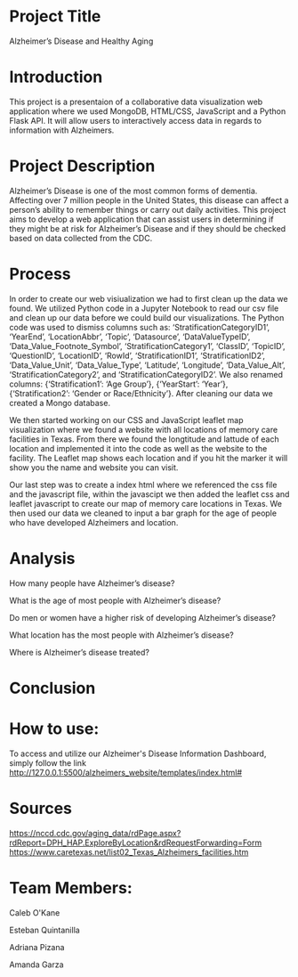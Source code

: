# Project Title
Alzheimer’s Disease and Healthy Aging

# Introduction
This project is a presentaion of a collaborative data visualization web application where we used MongoDB, HTML/CSS, JavaScript and a Python Flask API. It will allow users to interactively access data in regards to information with Alzheimers. 

# Project Description
Alzheimer’s Disease is one of the most common forms of dementia. Affecting over 7 million people in the United States, this disease can affect a person’s ability to remember things or carry out daily activities. This project aims to develop a web application that can assist users in determining if they might be at risk for Alzheimer’s Disease and if they should be checked based on data collected from the CDC.

# Process
In order to create our web visiualization we had to first clean up the data we found. We utilized Python code in a Jupyter Notebook to read our csv file and clean up our data before we could build our visualizations. 
The Python code was used to dismiss columns such as: ‘StratificationCategoryID1’, ‘YearEnd’, ‘LocationAbbr’, ‘Topic’, ‘Datasource’, ‘DataValueTypeID’, ‘Data_Value_Footnote_Symbol’, ‘StratificationCategory1’, ‘ClassID’, ‘TopicID’, ‘QuestionID’, ‘LocationID’, ‘RowId’, ‘StratificationID1’, ‘StratificationID2’, ‘Data_Value_Unit’, ‘Data_Value_Type’, ‘Latitude’, ‘Longitude’, ‘Data_Value_Alt’, ‘StratificationCategory2’, and ‘StratificationCategoryID2’.
We also renamed columns: {‘Stratification1’: ‘Age Group’}, {‘YearStart’: ‘Year’}, {‘Stratification2’: ‘Gender or Race/Ethnicity’}. After cleaning our data we created a Mongo database.

We then started working on our CSS and JavaScript leaflet map visualization where we found a website with all locations of memory care facilities in Texas. From there we found the longtitude and lattude of each location and implemented it into the code as well as the website to the facility. The Leaflet map shows each location and if you hit the marker it will show you the name and website you can visit. 

Our last step was to create a index html where we referenced the css file and the javascript file, within the javascipt we then added the leaflet css and leaflet javascript to create our map of memory care locations in Texas. We then used our data we cleaned to input a bar graph for the age of people who have developed Alzheimers and location. 

# Analysis
How many people have Alzheimer’s disease?​

What is the age of most people with Alzheimer’s disease?​

Do men or women have a higher risk of developing Alzheimer’s disease?​

What location has the most people with Alzheimer’s disease?​

Where is Alzheimer’s disease treated?​

# Conclusion

# How to use:
To access and utilize our Alzheimer's Disease Information Dashboard, simply follow the link http://127.0.0.1:5500/alzheimers_website/templates/index.html# 

# Sources 
https://nccd.cdc.gov/aging_data/rdPage.aspx?rdReport=DPH_HAP.ExploreByLocation&rdRequestForwarding=Form
https://www.caretexas.net/list02_Texas_Alzheimers_facilities.htm

# Team Members: 
Caleb O'Kane

Esteban Quintanilla

Adriana Pizana

Amanda Garza

